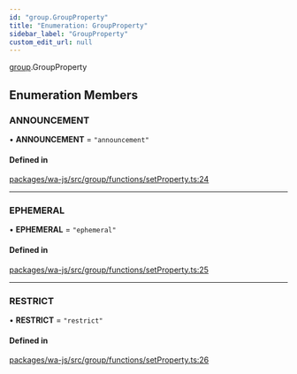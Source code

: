 ```yaml
---
id: "group.GroupProperty"
title: "Enumeration: GroupProperty"
sidebar_label: "GroupProperty"
custom_edit_url: null
---
```


[group](../namespaces/group.md).GroupProperty

## Enumeration Members

### ANNOUNCEMENT

• **ANNOUNCEMENT** = ``"announcement"``

#### Defined in

[packages/wa-js/src/group/functions/setProperty.ts:24](https://github.com/wppconnect-team/wa-js/blob/main/src/group/functions/setProperty.ts#L24)

___

### EPHEMERAL

• **EPHEMERAL** = ``"ephemeral"``

#### Defined in

[packages/wa-js/src/group/functions/setProperty.ts:25](https://github.com/wppconnect-team/wa-js/blob/main/src/group/functions/setProperty.ts#L25)

___

### RESTRICT

• **RESTRICT** = ``"restrict"``

#### Defined in

[packages/wa-js/src/group/functions/setProperty.ts:26](https://github.com/wppconnect-team/wa-js/blob/main/src/group/functions/setProperty.ts#L26)
